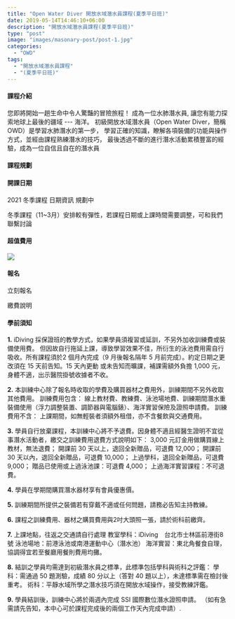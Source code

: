 ```yaml
---
title: "Open Water Diver 開放水域潛水員課程(夏季平日班)"
date: 2019-05-14T14:46:10+06:00
description: "開放水域潛水員課程(夏季平日班)"
type: "post"
image: "images/masonary-post/post-1.jpg"
categories: 
  - "OWD"
tags:
  - "開放水域潛水員課程"
  - "(夏季平日班)"
---
```


#### 課程介紹
您即將開始一趟生命中令人驚豔的冒險旅程！
成為一位水肺潛水員, 讓您有能力探索地球上最後的疆域 --- 海洋。
初級開放水域潛水員（Open Water Diver，簡稱OWD）是學習水肺潛水的第一步，
學習正確的知識，瞭解各項裝備的功能與操作方式，並經由課程熟練潛水的技巧，
最後透過不斷的進行潛水活動累積豐富的經驗，成為一位自信且自在的潛水員

#### 課程規劃
#### 開課日期

2021 冬季課程 日期資訊 規劃中

冬季課程（11~3月）安排較有彈性，若課程日期或上課時間需要調整，可和我們聯繫討論

#### 超值費用

![](../images/Giveaway.jpg)

#### 報名
立刻報名

繳費說明
#### 學前須知

**1.** iDiving 採保證班的教學方式，如果學員須複習或延訓，不另外加收訓練費或裝備使用費。 但因故自行拖延上課，導致學習效果不佳，所衍生的泳池費用需自行吸收。所有課程須於2 個月內完成（9 月後報名隔年 5 月前完成）。約定日期之更改須在 15 天前告知。15 天內更動 或未告知而曠課，補課需額外負擔 1,000 元，身體不適，出示醫院掛號收據者不收。

**2.** 本訓練中心除了報名時收取的學費及購買器材之費用外，訓練期間不另外收取其他費用。
訓練費用包含：	線上教材費、教練費、泳池場地費、訓練期間潛水重裝備使用（浮力調整裝置、調節器與電腦錶）、海洋實習保險及證照申請費。
訓練費用不含：	上課期間，如無輕裝者須額外租借，亦不含餐飲與交通費用。

**3.** 學員自行放棄課程，本訓練中心將不予退費。因身體不適且經醫生證明不宜從事潛水活動者，繳交之訓練費用退費方式說明如下：
3,000 元訂金用做購買線上教材，無法退費；
開課前 30 天以上，退回全新贈品，可退費 12,000；
開課前 30 天以內，退回全新贈品，可退費 10,000；
上過學科，退回全新贈品，可退費 9,000；
贈品已使用或上過泳池課：可退費 4,000；
上過海洋實習課程：不可退費。

**4.** 學員在學期間購買潛水器材享有會員優惠價。

**5.** 訓練期間所提供之裝備若有穿戴不適或任何問題，請務必告知主持教練。

**6.** 課程之訓練費用、器材之購買費用與2吋大頭照一張，請於術科前繳齊。

**7.** 上課地點，往返之交通請自行處理
教室學科：iDiving　台北市士林區前港街8號
泳池場地：前港泳池或南港運動中心（潛水池）
海洋實習：東北角餐食自理，協調得宜若至餐廳用餐則費用均攤。

**8.** 結訓之學員均需達到初級潛水員之標準，此標準包括學科與術科之評鑑：
學科：需通過 50 題測驗，成績 80 分以上（答對 40 題以上），未達標準需在檢討後重考。
術科：平靜水域所學之潛水技巧須在開放水域操作，接受教練評鑑。

**9.** 學員結訓後，訓練中心將於兩週內完成 SSI 國際數位潛水證照申請。 （如有急需請先告知，本中心可於課程完成後的兩個工作天內完成申請）.


